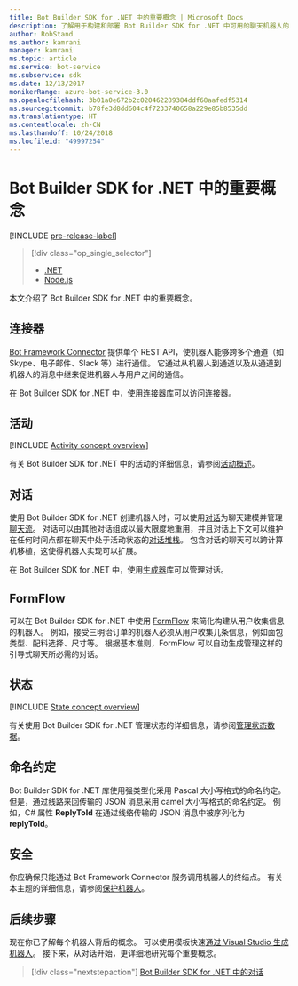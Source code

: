 ```yaml
---
title: Bot Builder SDK for .NET 中的重要概念 | Microsoft Docs
description: 了解用于构建和部署 Bot Builder SDK for .NET 中可用的聊天机器人的重要概念和工具。
author: RobStand
ms.author: kamrani
manager: kamrani
ms.topic: article
ms.service: bot-service
ms.subservice: sdk
ms.date: 12/13/2017
monikerRange: azure-bot-service-3.0
ms.openlocfilehash: 3b01a0e672b2c020462289384ddf68aafedf5314
ms.sourcegitcommit: b78fe3d8dd604c4f7233740658a229e85b8535dd
ms.translationtype: HT
ms.contentlocale: zh-CN
ms.lasthandoff: 10/24/2018
ms.locfileid: "49997254"
---
```

# <a name="key-concepts-in-the-bot-builder-sdk-for-net"></a>Bot Builder SDK for .NET 中的重要概念

[!INCLUDE [pre-release-label](../includes/pre-release-label-v3.md)]

> [!div class="op_single_selector"]
> - [.NET](../dotnet/bot-builder-dotnet-concepts.md)
> - [Node.js](../nodejs/bot-builder-nodejs-concepts.md)

本文介绍了 Bot Builder SDK for .NET 中的重要概念。

## <a name="connector"></a>连接器

[Bot Framework Connector](bot-builder-dotnet-connector.md) 提供单个 REST API，使机器人能够跨多个通道（如 Skype、电子邮件、Slack 等）进行通信。 它通过从机器人到通道以及从通道到机器人的消息中继来促进机器人与用户之间的通信。 

在 Bot Builder SDK for .NET 中，使用[连接器][connectorLibrary]库可以访问连接器。 

## <a name="activity"></a>活动

[!INCLUDE [Activity concept overview](../includes/snippet-dotnet-concept-activity.md)]

有关 Bot Builder SDK for .NET 中的活动的详细信息，请参阅[活动概述](bot-builder-dotnet-activities.md)。

## <a name="dialog"></a>对话

使用 Bot Builder SDK for .NET 创建机器人时，可以使用[对话](bot-builder-dotnet-dialogs.md)为聊天建模并管理[聊天流](../bot-service-design-conversation-flow.md#dialog-stack)。 对话可以由其他对话组成以最大限度地重用，并且对话上下文可以维护在任何时间点都在聊天中处于活动状态的[对话堆栈](../bot-service-design-conversation-flow.md)。 包含对话的聊天可以跨计算机移植，这使得机器人实现可以扩展。 

在 Bot Builder SDK for .NET 中，使用[生成器][builderLibrary]库可以管理对话。

## <a name="formflow"></a>FormFlow

可以在 Bot Builder SDK for .NET 中使用 [FormFlow](bot-builder-dotnet-formflow.md) 来简化构建从用户收集信息的机器人。 例如，接受三明治订单的机器人必须从用户收集几条信息，例如面包类型、配料选择、尺寸等。 根据基本准则，FormFlow 可以自动生成管理这样的引导式聊天所必需的对话。

## <a name="state"></a>状态

[!INCLUDE [State concept overview](../includes/snippet-dotnet-concept-state.md)]

有关使用 Bot Builder SDK for .NET 管理状态的详细信息，请参阅[管理状态数据](bot-builder-dotnet-state.md)。

## <a name="naming-conventions"></a>命名约定

Bot Builder SDK for .NET 库使用强类型化采用 Pascal 大小写格式的命名约定。 但是，通过线路来回传输的 JSON 消息采用 camel 大小写格式的命名约定。 例如，C# 属性 **ReplyToId** 在通过线络传输的 JSON 消息中被序列化为 **replyToId**。

## <a name="security"></a>安全

你应确保只能通过 Bot Framework Connector 服务调用机器人的终结点。 有关本主题的详细信息，请参阅[保护机器人](bot-builder-dotnet-security.md)。

## <a name="next-steps"></a>后续步骤

现在你已了解每个机器人背后的概念。 可以使用模板快速[通过 Visual Studio 生成机器人](bot-builder-dotnet-quickstart.md)。 接下来，从对话开始，更详细地研究每个重要概念。

> [!div class="nextstepaction"]
> [Bot Builder SDK for .NET 中的对话](bot-builder-dotnet-dialogs.md)

[connectorLibrary]: /dotnet/api/microsoft.bot.connector

[builderLibrary]: /dotnet/api/microsoft.bot.builder.dialogs
